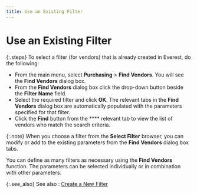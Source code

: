 ```yaml
---
title: Use an Existing Filter
---
```


# Use an Existing Filter


{:.steps}
To select  a filter (for vendors) that is already created in Everest, do the following:

- From the main  menu, select **Purchasing** > **Find Vendors**. You will see the **Find Vendors** dialog box.
- From the **Find Vendors** dialog box click the drop-down  button beside the **Filter Name**  field.
- Select the  required filter and click **OK**.  The relevant tabs in the **Find Vendors**  dialog box are automatically populated with the parameters specified for  that filter.
- Click the **Find** button from the **** relevant tab to view the list of vendors who match the search criteria.



{:.note}
When you choose a filter from the **Select 
 Filter** browser, you can modify or add to the existing parameters  from the **Find Vendors** dialog box  tabs.


You can define as many filters as necessary using the **Find 
 Vendors** function. The parameters can be selected individually or  in combination with other parameters.


{:.see_also}
See also
: [Create  a New Filter]({{site.mv_baseurl}}/finding-vendors/create-new-filters/create_a_new_filter_find_vendors_step_by_step.html)

